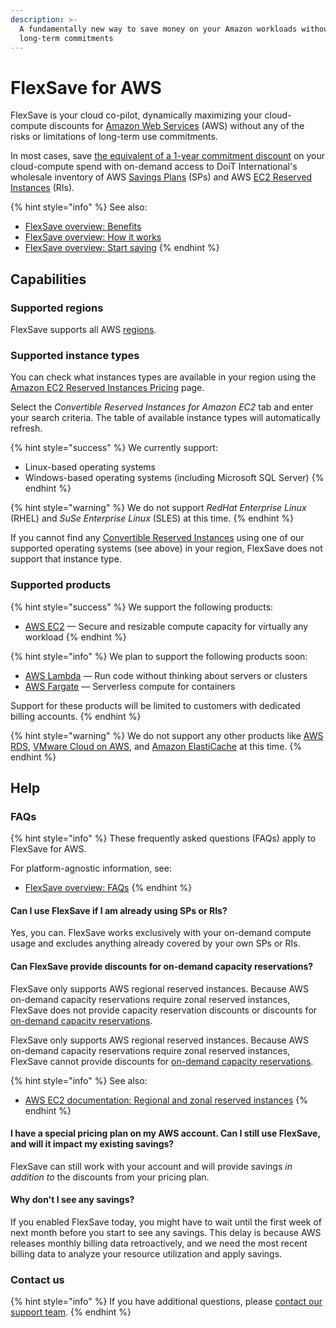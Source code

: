 ```yaml
---
description: >-
  A fundamentally new way to save money on your Amazon workloads without making
  long-term commitments
---
```


# FlexSave for AWS

FlexSave is your cloud co-pilot, dynamically maximizing your cloud-compute discounts for [Amazon Web Services](https://aws.amazon.com) (AWS) without any of the risks or limitations of long-term use commitments.

In most cases, save [the equivalent of a 1-year commitment discount](overview.md#how-much-can-i-save-with-flexsave-for-amazon-web-services) on your cloud-compute spend with on-demand access to DoiT International's wholesale inventory of AWS [Savings Plans](https://https/aws.amazon.com/savingsplans/) (SPs) and AWS [EC2 Reserved Instances](https://https/aws.amazon.com/ec2/pricing/reserved-instances/) (RIs).

{% hint style="info" %}
See also:

* [FlexSave overview: Benefits](overview.md#benefits)
* [FlexSave overview: How it works](overview.md#how-it-works)
* [FlexSave overview: Start saving](overview.md#start-saving)
{% endhint %}

## Capabilities

### Supported regions

FlexSave supports all AWS [regions](https://docs.aws.amazon.com/AWSEC2/latest/UserGuide/using-regions-availability-zones.html#concepts-available-regions).

### Supported instance types

You can check what instances types are available in your region using the [Amazon EC2 Reserved Instances Pricing](https://aws.amazon.com/ec2/pricing/reserved-instances/pricing/) page.

Select the _Convertible Reserved Instances for Amazon EC2_ tab and enter your search criteria. The table of available instance types will automatically refresh.

{% hint style="success" %}
We currently support:

* Linux-based operating systems
* Windows-based operating systems (including Microsoft SQL Server)
{% endhint %}

{% hint style="warning" %}
We do not support _RedHat Enterprise Linux_ (RHEL) and _SuSe Enterprise Linux_ (SLES) at this time.
{% endhint %}

If you cannot find any [Convertible Reserved Instances](https://docs.aws.amazon.com/whitepapers/latest/cost-optimization-reservation-models/standard-vs.-convertible-offering-classes.html) using one of our supported operating systems (see above) in your region, FlexSave does not support that instance type.

### Supported products

{% hint style="success" %}
We support the following products:

* [AWS EC2](https://aws.amazon.com/ec2/) &mdash; Secure and resizable compute capacity for virtually any workload
{% endhint %}

{% hint style="info" %}
We plan to support the following products soon:

* [AWS Lambda](https://aws.amazon.com/lambda/) &mdash; Run code without thinking about servers or clusters
* [AWS Fargate](https://aws.amazon.com/fargate/) &mdash; Serverless compute for containers

Support for these products will be limited to customers with dedicated billing accounts.
{% endhint %}

{% hint style="warning" %}
We do not support any other products like [AWS RDS](https://aws.amazon.com/rds/), [VMware Cloud on AWS](https://aws.amazon.com/vmware/), and [Amazon ElastiCache](https://aws.amazon.com/elasticache/) at this time.
{% endhint %}

## Help

### FAQs

{% hint style="info" %}
These frequently asked questions (FAQs) apply to FlexSave for AWS.

For platform-agnostic information, see:

* [FlexSave overview: FAQs](overview.md#faqs)
{% endhint %}

#### Can I use FlexSave if I am already using SPs or RIs?

Yes, you can. FlexSave works exclusively with your on-demand compute usage and excludes anything already covered by your own SPs or RIs.

#### Can FlexSave provide discounts for on-demand capacity reservations?

FlexSave only supports AWS regional reserved instances. Because AWS on-demand capacity reservations require zonal reserved instances, FlexSave does not provide capacity reservation discounts or discounts for [on-demand capacity reservations](https://docs.aws.amazon.com/AWSEC2/latest/UserGuide/ec2-capacity-reservations.html).

FlexSave only supports AWS regional reserved instances. Because AWS on-demand capacity reservations require zonal reserved instances, FlexSave cannot provide discounts for [on-demand capacity reservations](https://docs.aws.amazon.com/AWSEC2/latest/UserGuide/ec2-capacity-reservations.html).

{% hint style="info" %}
See also:

* [AWS EC2 documentation: Regional and zonal reserved instances](https://docs.aws.amazon.com/AWSEC2/latest/UserGuide/reserved-instances-scope.html)
{% endhint %}

#### I have a special pricing plan on my AWS account. Can I still use FlexSave, and will it impact my existing savings?

FlexSave can still work with your account and will provide savings _in addition to_ the discounts from your pricing plan.

#### Why don't I see any savings?

If you enabled FlexSave today, you might have to wait until the first week of next month before you start to see any savings. This delay is because AWS releases monthly billing data retroactively, and we need the most recent billing data to analyze your resource utilization and apply savings.

### Contact us

{% hint style="info" %}
If you have additional questions, please [contact our support team](../services/consulting-support/).
{% endhint %}
